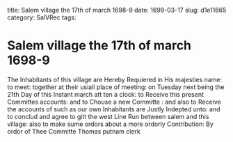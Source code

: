 title: Salem village the 17th of march 1698-9
date: 1699-03-17
slug: d1e11665
category: SalVRec
tags: 


<div markdown class="doc" id="d1e11665">


# Salem village the 17th of march 1698-9

The Inhabitants of this village are Hereby Requiered in His majesties name: to meet: together at their usiall place of meeting: on Tuesday next being the 21th Day of this Instant march att ten a clock: to Receive this present Committes accounts: and to Chouse a new Committe : and also to Receive the accounts of such as our own Inhabitants are Justly Indepted unto: and to conclud and agree to gitt the west Line Run between salem and this village: also to make sume ordors about a more ordorly Contribution: By ordor of Thee Committe  Thomas putnam clerk
</div>